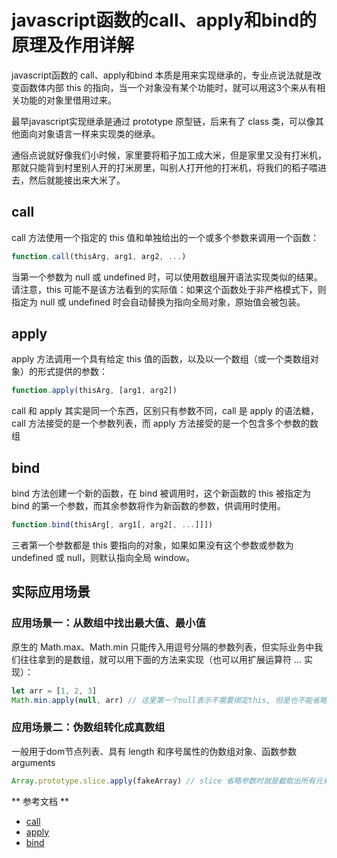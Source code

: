 # javascript函数的call、apply和bind的原理及作用详解

javascript函数的 call、apply和bind 本质是用来实现继承的，专业点说法就是改变函数体内部 this 的指向，当一个对象没有某个功能时，就可以用这3个来从有相关功能的对象里借用过来。

最早javascript实现继承是通过 prototype 原型链，后来有了 class 类，可以像其他面向对象语言一样来实现类的继承。

通俗点说就好像我们小时候，家里要将稻子加工成大米，但是家里又没有打米机，那就只能背到村里别人开的打米房里，叫别人打开他的打米机，将我们的稻子喂进去，然后就能接出来大米了。


## call
call 方法使用一个指定的 this 值和单独给出的一个或多个参数来调用一个函数：

```js
function.call(thisArg, arg1, arg2, ...)
```

当第一个参数为 null 或 undefined 时，可以使用数组展开语法实现类似的结果。请注意，this 可能不是该方法看到的实际值：如果这个函数处于非严格模式下，则指定为 null 或 undefined 时会自动替换为指向全局对象，原始值会被包装。


## apply
apply 方法调用一个具有给定 this 值的函数，以及以一个数组（或一个类数组对象）的形式提供的参数：

```js
function.apply(thisArg, [arg1, arg2])
```

call 和 apply 其实是同一个东西，区别只有参数不同，call 是 apply 的语法糖，call 方法接受的是一个参数列表，而 apply 方法接受的是一个包含多个参数的数组

## bind
bind 方法创建一个新的函数，在 bind 被调用时，这个新函数的 this 被指定为 bind 的第一个参数，而其余参数将作为新函数的参数，供调用时使用。

```js
function.bind(thisArg[, arg1[, arg2[, ...]]])
```

三者第一个参数都是 this 要指向的对象，如果如果没有这个参数或参数为 undefined 或 null，则默认指向全局 window。


## 实际应用场景

### 应用场景一：从数组中找出最大值、最小值
原生的 Math.max、Math.min 只能传入用逗号分隔的参数列表，但实际业务中我们往往拿到的是数组，就可以用下面的方法来实现（也可以用扩展运算符 ... 实现）：

```js
let arr = [1, 2, 3]
Math.min.apply(null, arr) // 这里第一个null表示不需要绑定this, 但是也不能省略，不能直接将arr给Math, 因为min必须接受两个及以上参数
```

### 应用场景二：伪数组转化成真数组
一般用于dom节点列表、具有 length 和序号属性的伪数组对象、函数参数 arguments
```js
Array.prototype.slice.apply(fakeArray) // slice 省略参数时就是截取出所有元素，此处相当于 Array.prototype.slice.apply(fakeArray, 0, fakeArray.length)
```

** 参考文档 **
* [call](https://developer.mozilla.org/zh-CN/docs/Web/JavaScript/Reference/Global_Objects/Function/call)
* [apply](https://developer.mozilla.org/zh-CN/docs/Web/JavaScript/Reference/Global_Objects/Function/apply)
* [bind](https://developer.mozilla.org/zh-CN/docs/Web/JavaScript/Reference/Global_Objects/Function/bind)
